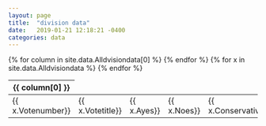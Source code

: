 ```yaml
---
layout: page
title:  "division data"
date:   2019-01-21 12:18:21 -0400
categories: data
---
```

<table class="divtable">
   <thead>
    {% for column in site.data.Alldvisiondata[0] %}
        <th>{{ column[0] }}</th>
    {% endfor %}
    </thead>
{% for x in site.data.Alldvisiondata %}
  <tr>
   <td>{{ x.Votenumber}}</td>	
    <td>{{ x.Votetitle}}</td>
    <td>{{ x.Ayes}}</td>
    <td>{{ x.Noes}}</td>	
    <td>{{ x.Conservative}}</td>	
    <td>{{ x.DemocraticUnionistParty}}</td>	
    <td>{{ x.GreenParty}}</td>	
    <td>{{ x.Independent}}</td>	
    <td>{{ x.Labour}}</td>	
    <td>{{ x.LabourCoop}}</td>	
    <td>{{ x.LiberalDemocrat}}</td>	
    <td>{{ x.PlaidCymru}}</td>	
    <td>{{ x.ScottishNationalParty}}</td>	
    <td>{{ x.GrandTotal}}</td>
  <tr>
{% endfor %}
</table>
